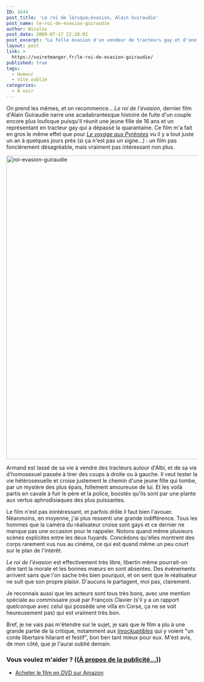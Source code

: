 ```yaml
---
ID: 1644
post_title: 'Le roi de l&rsquo;évasion, Alain Guiraudie'
post_name: le-roi-de-evasion-guiraudie
author: Nicolas
post_date: 2009-07-17 22:20:01
post_excerpt: "La folle évasion d'un vendeur de tracteurs gay et d'une jeune fille. Un conte libertin hilarant ? C'est parfois drôle, mais surtout rasoir..."
layout: post
link: >
  https://voiretmanger.fr/le-roi-de-evasion-guiraudie/
published: true
tags:
  - Humour
  - Vite oublié
categories:
  - À voir
---
```

<p>On prend les mêmes, et on recommence... <em>Le roi de l'évasion</em>, dernier film d'Alain Guiraudie narre une acadabrantesque histoire de fuite d'un couple encore plus loufoque puisqu'il réunit une jeune fille de 16 ans et un représentant en tracteur gay qui a dépassé la quarantaine. Ce film m'a fait en gros le même effet que pour <em><a href="https://voiretmanger.fr/2008/07/16/le-voyage-aux-pyrenees/">Le voyage aux Pyrénées</a></em> vu il y a tout juste un an à quelques jours près (si ça n'est pas un signe...) : un film pas foncièrement désagréable, mais vraiment pas intéressant non plus.</p>
<a href="http://www.allocine.fr/film/fichefilm_gen_cfilm=128744.html"><img class="aligncenter size-full wp-image-1646" title="roi-evasion-guiraudie" src="https://voiretmanger.fr/wp-content/uploads/2009/07/roi-evasion-guiraudie.jpg" alt="roi-evasion-guiraudie" width="601" height="800" /></a>
<p>Armand est lassé de sa vie à vendre des tracteurs autour d'Albi, et de sa vie d'homosexuel passée à tirer des coups à droite ou à gauche. Il veut tester la vie hétérosexuelle et croise justement le chemin d'une jeune fille qui tombe, par un mystère des plus épais, follement amoureuse de lui. Et les voilà partis en cavale à fuir le père et la police, boostés qu'ils sont par une plante aux vertus aphrodisiaques des plus puissantes.</p>
<p>Le film n'est pas inintéressant, et parfois drôle il faut bien l'avouer. Néanmoins, en moyenne, j'ai plus ressenti une grande indifférence. Tous les hommes que la caméra du réalisateur croise sont gays et ce dernier ne manque pas une occasion pour le rappeler. Notons quand même plusieurs scènes explicites entre les deux fuyards. Concédons qu'elles montrent des corps rarement vus nus au cinéma, ce qui est quand même un peu court sur le plan de l'intérêt.</p>
<p><em>Le roi de l'évasion</em> est effectivement très libre, libertin même pourrait-on dire tant la morale et les bonnes mœurs en sont absentes. Des événements arrivent sans que l'on sache très bien pourquoi, et on sent que le réalisateur ne suit que son propre plaisir. D'aucuns le partagent, moi pas, clairement.</p>
<p>Je reconnais aussi que les acteurs sont tous très bons, avec une mention spéciale au commissaire joué par François Clavier (s'il y a un rapport quelconque avec celui qui possède une villa en Corse, ça ne se voit heureusement pas) qui est vraiment très bon.</p>
<p>Bref, je ne vais pas m'étendre sur le sujet, je sais que le film a plu à une grande partie de la critique, notamment aux <em><a href="http://www.lesinrocks.com/cine/cinema-article/article/le-roi-de-levasion/">Inrockuptibles</a></em> qui y voient "un conte libertaire hilarant et festif", bon ben tant mieux pour eux. M'est avis, de mon côté, que je l'aurai oublié demain.</p>

<div class="amazon">
<h3>Vous voulez m'aider ? ((<a href="https://voiretmanger.fr/soutien/">À propos de la publicité…</a>))</h3>
<ul>
	<li><a href="http://www.amazon.fr/gp/product/B0032UY00G/ref=as_li_ss_tl?ie=UTF8&tag=leblogdenic07-21&linkCode=as2&camp=1642&creative=19458&creativeASIN=B0032UY00G">Acheter le film en DVD sur Amazon</a></li>
</ul>
</div>